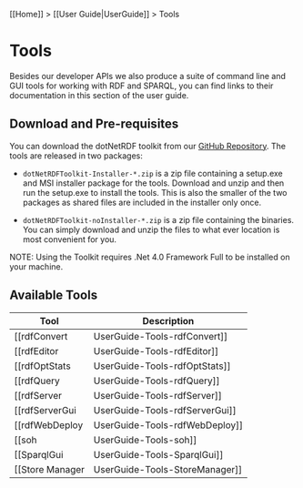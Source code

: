[[Home]] > [[User Guide|UserGuide]] > Tools

# Tools 

Besides our developer APIs we also produce a suite of command line and GUI tools for working with RDF and SPARQL, you can find links to their documentation in this section of the user guide.

## Download and Pre-requisites

You can download the dotNetRDF toolkit from our [GitHub Repository](https://github.com/dotnetrdf/dotNetRDF.Toolkit/releases). The tools are released in two packages:

* `dotNetRDFToolkit-Installer-*.zip` is a zip file containing a setup.exe and MSI installer package for the tools. Download and unzip and then run the setup.exe to install the tools. This is also the smaller of the two packages as shared files are included in the installer only once.

* `dotNetRDFToolkit-noInstaller-*.zip` is a zip file containing the binaries. You can simply download and unzip the files to what ever location is most convenient for you.

NOTE: Using the Toolkit requires .Net 4.0 Framework Full to be installed on your machine.

## Available Tools 

| Tool | Description |
| --- | --- |
| [[rdfConvert|UserGuide-Tools-rdfConvert]] | Utility for converting between different RDF formats |
| [[rdfEditor|UserGuide-Tools-rdfEditor]] | Notepad replacement for editing of RDF files |
| [[rdfOptStats|UserGuide-Tools-rdfOptStats]] | Utility for generating stats for use with our in-memory stats based optimizer |
| [[rdfQuery|UserGuide-Tools-rdfQuery]] | Utility for making SPARQL queries at the command line |
| [[rdfServer|UserGuide-Tools-rdfServer]] | Utility for running a simple SPARQL server |
| [[rdfServerGui|UserGuide-Tools-rdfServerGui]] | Simple GUI for managing rdfServer instances |
| [[rdfWebDeploy|UserGuide-Tools-rdfWebDeploy]] | Utility for helping with deployment of our [[ASP.Net Integration|UserGuide-ASPNET-Integration]] features |
| [[soh|UserGuide-Tools-soh]] | Utility for accessing SPARQL servers via the command line |
| [[SparqlGui|UserGuide-Tools-SparqlGui]] | GUI for experimenting with SPARQL queries using our in-memory SPARQL implementation |
| [[Store Manager|UserGuide-Tools-StoreManager]] | GUI for working with and managing any supported Triple Store for which we have a [[Storage Provider|UserGuide-Storage-Providers]] |